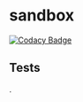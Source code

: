 # sandbox

[![Codacy Badge](https://app.codacy.com/project/badge/Grade/8d87b4e2f6d34e0ea76f510af93ac2f6)](https://www.codacy.com/gh/codacy-docs/sandbox/dashboard?utm_source=github.com&amp;utm_medium=referral&amp;utm_content=codacy-docs/sandbox&amp;utm_campaign=Badge_Grade)

## Tests

.
